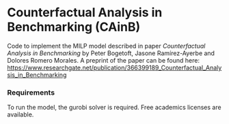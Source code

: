 # Counterfactual Analysis in Benchmarking (CAinB)

Code to implement the MILP model described in paper *Counterfactual Analysis in Benchmarking* by Peter Bogetoft, Jasone Ramírez-Ayerbe and Dolores Romero Morales.
A preprint of the paper can be found here: https://www.researchgate.net/publication/366399189_Counterfactual_Analysis_in_Benchmarking 

### Requirements

To run the model, the gurobi solver is required. Free academics licenses are available. 



